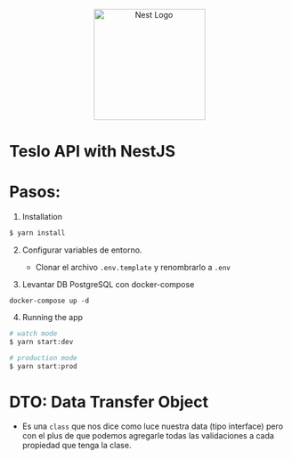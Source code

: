 <p align="center">
  <a href="https://github.com/ElisPerez/teslo-shop-nestjs" target="blank"><img src="https://nestjs.com/img/logo-small.svg" width="200" alt="Nest Logo" /></a>
</p>

# Teslo API with NestJS

# Pasos:

1. Installation

```bash
$ yarn install
```

2. Configurar variables de entorno.
   - Clonar el archivo `.env.template` y renombrarlo a `.env`

3. Levantar DB PostgreSQL con docker-compose

```
docker-compose up -d
```

4. Running the app

```bash
# watch mode
$ yarn start:dev

# production mode
$ yarn start:prod
```

# DTO: Data Transfer Object
  - Es una `class` que nos dice como luce nuestra data (tipo interface) pero con el plus de que podemos agregarle todas las validaciones a cada propiedad que tenga la clase.